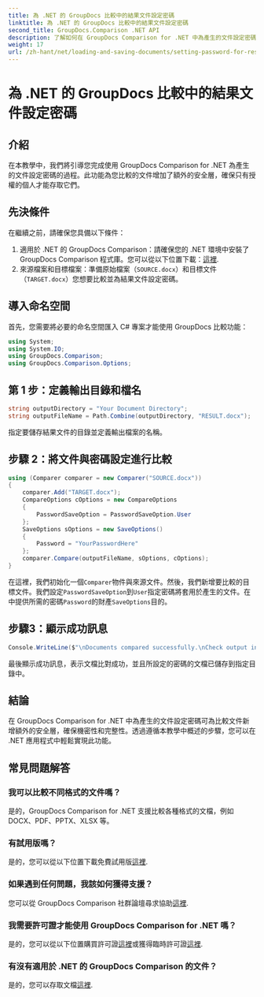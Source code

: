 ```yaml
---
title: 為 .NET 的 GroupDocs 比較中的結果文件設定密碼
linktitle: 為 .NET 的 GroupDocs 比較中的結果文件設定密碼
second_title: GroupDocs.Comparison .NET API
description: 了解如何在 GroupDocs Comparison for .NET 中為產生的文件設定密碼。增強安全性並保護您的比較文件。
weight: 17
url: /zh-hant/net/loading-and-saving-documents/setting-password-for-resultant-document/
---
```


# 為 .NET 的 GroupDocs 比較中的結果文件設定密碼

## 介紹
在本教學中，我們將引導您完成使用 GroupDocs Comparison for .NET 為產生的文件設定密碼的過程。此功能為您比較的文件增加了額外的安全層，確保只有授權的個人才能存取它們。
## 先決條件
在繼續之前，請確保您具備以下條件：
1. 適用於 .NET 的 GroupDocs Comparison：請確保您的 .NET 環境中安裝了 GroupDocs Comparison 程式庫。您可以從以下位置下載：[這裡](https://releases.groupdocs.com/comparison/net/).
2. 來源檔案和目標檔案：準備原始檔案（`SOURCE.docx`）和目標文件（`TARGET.docx`）您想要比較並為結果文件設定密碼。

## 導入命名空間
首先，您需要將必要的命名空間匯入 C# 專案才能使用 GroupDocs 比較功能：
```csharp
using System;
using System.IO;
using GroupDocs.Comparison;
using GroupDocs.Comparison.Options;
```
## 第 1 步：定義輸出目錄和檔名
```csharp
string outputDirectory = "Your Document Directory";
string outputFileName = Path.Combine(outputDirectory, "RESULT.docx");
```
指定要儲存結果文件的目錄並定義輸出檔案的名稱。
## 步驟 2：將文件與密碼設定進行比較
```csharp
using (Comparer comparer = new Comparer("SOURCE.docx"))
{
    comparer.Add("TARGET.docx");
    CompareOptions cOptions = new CompareOptions
    {
        PasswordSaveOption = PasswordSaveOption.User
    };
    SaveOptions sOptions = new SaveOptions()
    {
        Password = "YourPasswordHere"
    };
    comparer.Compare(outputFileName, sOptions, cOptions);
}
```
在這裡，我們初始化一個`Comparer`物件與來源文件。然後，我們新增要比較的目標文件。我們設定`PasswordSaveOption`到`User`指定密碼將套用於產生的文件。在中提供所需的密碼`Password`的財產`SaveOptions`目的。
## 步驟3：顯示成功訊息
```csharp
Console.WriteLine($"\nDocuments compared successfully.\nCheck output in {outputDirectory}.");
```
最後顯示成功訊息，表示文檔比對成功，並且所設定的密碼的文檔已儲存到指定目錄中。

## 結論
在 GroupDocs Comparison for .NET 中為產生的文件設定密碼可為比較文件新增額外的安全層，確保機密性和完整性。透過遵循本教學中概述的步驟，您可以在 .NET 應用程式中輕鬆實現此功能。
## 常見問題解答
### 我可以比較不同格式的文件嗎？
是的，GroupDocs Comparison for .NET 支援比較各種格式的文檔，例如 DOCX、PDF、PPTX、XLSX 等。
### 有試用版嗎？
是的，您可以從以下位置下載免費試用版[這裡](https://releases.groupdocs.com/).
### 如果遇到任何問題，我該如何獲得支援？
您可以從 GroupDocs Comparison 社群論壇尋求協助[這裡](https://forum.groupdocs.com/c/comparison/12).
### 我需要許可證才能使用 GroupDocs Comparison for .NET 嗎？
是的，您可以從以下位置購買許可證[這裡](https://purchase.groupdocs.com/buy)或獲得臨時許可證[這裡](https://purchase.groupdocs.com/temporary-license/).
### 有沒有適用於 .NET 的 GroupDocs Comparison 的文件？
是的，您可以存取文檔[這裡](https://tutorials.groupdocs.com/comparison/net/).